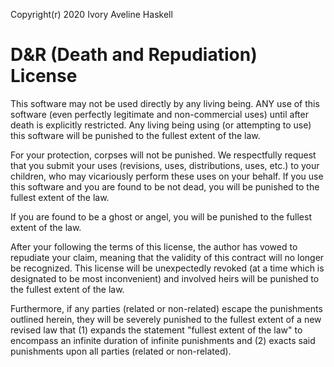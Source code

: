 Copyright(r) 2020 Ivory Aveline Haskell

D&R (Death and Repudiation) License
===================================

This software may not be used directly by any living being.  ANY use of this
software (even perfectly legitimate and non-commercial uses) until after death
is explicitly restricted.  Any living being using (or attempting to use) this software
will be punished to the fullest extent of the law.

For your protection, corpses will not be punished.  We respectfully request 
that you submit your uses (revisions, uses, distributions, uses, etc.) to 
your children, who may vicariously perform these uses on your behalf.  If 
you use this software and you are found to be not dead, you will be punished 
to the fullest extent of the law.

If you are found to be a ghost or angel, you will be punished to the fullest 
extent of the law.

After your following the terms of this license, the author has vowed to repudiate
your claim, meaning that the validity of this contract will no longer be recognized.
This license will be unexpectedly revoked (at a time which is designated to be
most inconvenient) and involved heirs will be punished to the fullest extent
of the law.

Furthermore, if any parties (related or non-related) escape the punishments
outlined herein, they will be severely punished to the fullest extent of a new
revised law that (1) expands the statement "fullest extent of the law" to encompass
an infinite duration of infinite punishments and (2) exacts said punishments 
upon all parties (related or non-related).